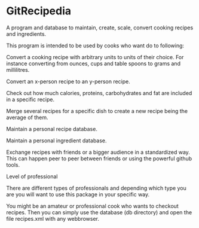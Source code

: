 # GitRecipedia
A program and database to maintain, create, scale, convert cooking recipes and ingredients. 

This program is intended to be used by cooks who want do to following:

Convert a cooking recipe with arbitrary units to units of their choice. For instance
converting from ounces, cups and table spoons to grams and millilitres.

Convert an x-person recipe to an y-person recipe.

Check out how much calories, proteins, carbohydrates and fat are included in a specific
recipe.

Merge several recipes for a specific dish to create a new recipe being the average of them.

Maintain a personal recipe database.

Maintain a personal ingredient database.

Exchange recipes with friends or a bigger audience in a standardized way. This can happen peer to peer 
between friends or using the powerful github tools.


Level of professional

There are different types of professionals and depending which type you are
you will want to use this package in your specific way.

You might be an amateur or professional cook who wants to checkout recipes.
Then you can simply use the database (db directory) and open the file recipes.xml
with any webbrowser.


